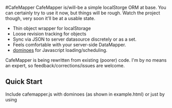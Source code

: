 #CafeMapper
CafeMapper is/will-be a simple localStorge ORM at base. You can certainly try to use it now, but things will be rough. Watch the project though, very soon it'll be at a usable state.

- Thin object wrapper for localStorage
- Loose revision tracking for objects
- Sync via JSON to server datasource discretely or as a set. 
- Feels comfortable with your server-side DataMapper.
- [dominoes](http://github.com/jaubourg/dominoes/) for Javascript loading/scheduling.

CafeMapper is being rewritten from existing (poorer) code. I'm by no means an expert, so feedback/corrections/issues are welcome. 

## Quick Start
Include cafemapper.js with dominoes (as shown in example.html) or just by using <script> tags.

To create a new Model, you simply:
    
    var Person = $MODEL("Person");

You can also use the long, namespaced synax:

    var Person = CafeMapper.Model.initAs("Person");

### Server Synchronization
CafeMapper allows for (initially) basic client/server object synchronization. Before the final release, a hash of DataObject id's will be maintained so that the server can provide unprompted updates to the client. For now, you can have CafeMapper request an update after it is expired. CafeMapper will request a JSON serialized object from your server and then apply it to the local copy.

    Person.include(CafeMapper.Modules.ServerCommunication);

This defines several feature and callback methods on `Person` such as `Person#refresh`, which triggers the server update flow.

### Creating Stubs
CafeMapper lets you define stubs to populate empty/new objects with, rather than having to set it yourself. You could also define this type of behavior by creating your own CafeMapper.DataObject.initialize method and calling $super().

    var Person = $MODEL("Person", {
       initialize: function($super, data){
          this.name = "John Smith";
          this.zipcode = "20744";
       }
    });

    Person.stub = {name: "John Smith" zipcode: 20744};